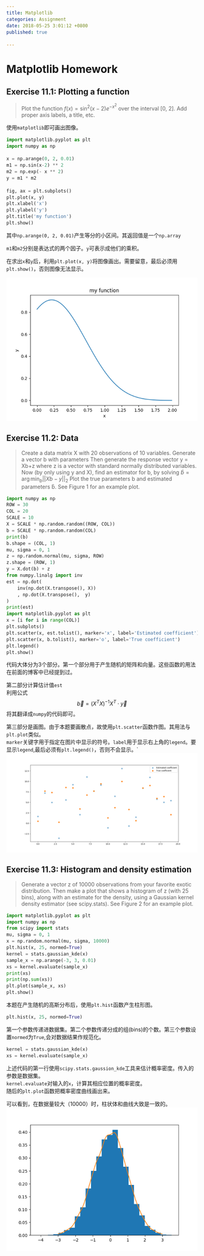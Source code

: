 ```yaml
---
title: Matplotlib
categories: Assignment
date: 2018-05-25 3:01:12 +0800
published: true

---
```

# Matplotlib Homework
## Exercise 11.1: Plotting a function
> Plot the function
$f(x)=\sin^2(x-2)e^{-x^2}$
over the interval [0, 2]. Add proper axis labels, a title, etc.

使用`matplotlib`即可画出图像。
``` python
import matplotlib.pyplot as plt
import numpy as np

x = np.arange(0, 2, 0.01)
m1 = np.sin(x-2) ** 2
m2 = np.exp(- x ** 2)
y = m1 * m2

fig, ax = plt.subplots()
plt.plot(x, y)
plt.xlabel('x')
plt.ylabel('y')
plt.title('my function')
plt.show()
```
其中`np.arange(0, 2, 0.01)`产生等分的小区间。其返回值是一个`np.array`

`m1`和`m2`分别是表达式的两个因子。`y`可表示成他们的乘积。

在求出`x`和`y`后，利用`plt.plot(x, y)`将图像画出。需要留意，最后必须用`plt.show()`，否则图像无法显示。

![](../_data/Figure_1.png)
## Exercise 11.2: Data
> Create a data matrix X with 20 observations of 10 variables. Generate a vector b with parameters Then
generate the response vector y = Xb+z where z is a vector with standard normally distributed variables.
Now (by only using y and X), find an estimator for b, by solving
$\hat b = \arg \min_b \big | \big | Xb-y \big | \big |_2$
Plot the true parameters b and estimated parameters b̂. See Figure 1 for an example plot.

```python
import numpy as np
ROW = 30
COL = 20
SCALE = 10
X = SCALE * np.random.random((ROW, COL))
b = SCALE * np.random.random(COL)
print(b)
b.shape = (COL, 1)
mu, sigma = 0, 1
z = np.random.normal(mu, sigma, ROW)
z.shape = (ROW, 1)
y = X.dot(b) + z
from numpy.linalg import inv
est = np.dot(
    inv(np.dot(X.transpose(), X))
    , np.dot(X.transpose(),  y)
)
print(est)
import matplotlib.pyplot as plt
x = [i for i in range(COL)]
plt.subplots()
plt.scatter(x, est.tolist(), marker='x', label='Estimated coefficient')
plt.scatter(x, b.tolist(), marker='o', label='True coefficient')
plt.legend()
plt.show()
```
代码大体分为3个部分。第一个部分用于产生随机的矩阵和向量。这些函数的用法在前面的博客中已经提到过。

第二部分计算估计值`est`  
利用公式  
$$\vec b = (X^TX)^{-1}X^T \cdot \vec y$$
将其翻译成`numpy`的代码即可。

第三部分是画图。由于本题要画散点，故使用`plt.scatter`函数作图。其用法与`plt.plot`类似。  
`marker`关键字用于指定在图片中显示的符号。`label`用于显示右上角的`legend`。要显示`legend`,最后必须有`plt.legend()`，否则不会显示。`
![](../_data/Figure_2.png)

## Exercise 11.3: Histogram and density estimation
> Generate a vector z of 10000 observations from your favorite exotic distribution. Then make a plot that
shows a histogram of z (with 25 bins), along with an estimate for the density, using a Gaussian kernel
density estimator (see scipy.stats). See Figure 2 for an example plot.

``` python
import matplotlib.pyplot as plt
import numpy as np
from scipy import stats
mu, sigma = 0, 1
x = np.random.normal(mu, sigma, 10000)
plt.hist(x, 25, normed=True)
kernel = stats.gaussian_kde(x)
sample_x = np.arange(-3, 3, 0.01)
xs = kernel.evaluate(sample_x)
print(xs)
print(np.sum(xs))
plt.plot(sample_x, xs)
plt.show()
```
本题在产生随机的高斯分布后，使用`plt.hist`函数产生柱形图。
``` python
plt.hist(x, 25, normed=True)
```
第一个参数传递进数据集。第二个参数传递分成的组(bins)的个数。第三个参数设置`normed`为`True`,会对数据结果作规范化。

``` python
kernel = stats.gaussian_kde(x)
xs = kernel.evaluate(sample_x)
```
上述代码的第一行使用`scipy.stats.gaussion_kde`工具来估计概率密度。传入的参数是数据集。  
`kernel.evaluate`对输入的`x`，计算其相应位置的概率密度。  
随后的`plt.plot`函数把概率密度曲线画出来。  

可以看到，在数据量较大（10000）时，柱状体和曲线大致是一致的。
![](../_data/Figure_3.png)